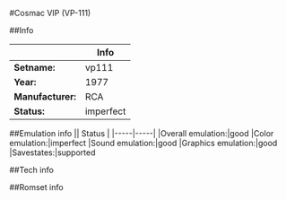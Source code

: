 #Cosmac VIP (VP-111)

##Info

||Info|
|-----|-----|
|**Setname:**|vp111
|**Year:**|1977
|**Manufacturer:**|RCA
|**Status:**|imperfect

##Emulation info
|| Status |
|-----|-----|
|Overall emulation:|good
|Color emulation:|imperfect
|Sound emulation:|good
|Graphics emulation:|good
|Savestates:|supported

##Tech info

##Romset info

<!--- START OF EDITED COMMENT DO NOT TOUCH TEXT ABOVE-->
